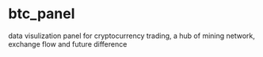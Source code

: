 # btc_panel

data visulization panel for cryptocurrency trading, a hub of mining network, exchange flow and future difference
